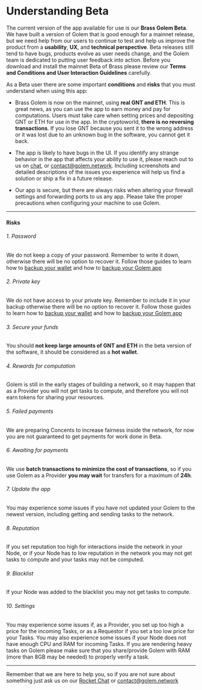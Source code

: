 # Understanding Beta
  
The current version of the app available for use is our **Brass Golem Beta**. We have built a
version of Golem that is good enough for a mainnet release, but we need help from our
users to continue to test and help us improve the product from a  **usability**, **UX**, and **technical
perspective**. Beta releases still tend to have bugs, products evolve as user needs change,
and the Golem team is dedicated to putting user feedback into action. Before you download
and install the mainnet Beta of Brass please review our **Terms and Conditions and User
Interaction Guidelines** carefully.
  
As a Beta user there are some important **conditions** and **risks** that you must understand
when using this app:

* Brass Golem is now on the mainnet, using **real GNT and ETH**. This is great news, as
you can use the app to earn money and pay for computations. Users must take care
when setting prices and depositing GNT or ETH for use in the app. In the
cryptoworld, **there is no reversing transactions**. If you lose GNT because you sent it
to the wrong address or it was lost due to an unknown bug in the software, you
cannot get it back.

* The app is likely to have bugs in the UI. If you identify any strange behavior in the
app that affects your ability to use it, please reach out to us on [chat](https://chat.golem.network),
or contact@golem.network. Including screenshots and detailed descriptions of the
issues you experience will help us find a solution or ship a fix in a future release.

* Our app is secure, but there are always risks when altering your firewall settings and
forwarding ports to us any app. Please take the proper precautions when configuring
your machine to use Golem.

---

#### Risks

###### 1. Password
We do not keep a copy of your password. Remember to write it down, otherwise there will be no option to recover it. Follow those guides to learn how to [backup your wallet](Products/Brass-Beta/Usage?id=backing-up-your-golem-wallet) and how to [backup your Golem app](Products/Brass-Beta/Usage?id=backing-up-your-golem-app)

###### 2. Private key
We do not have access to your private key. Remember to include it in your backup otherwise there will be no option to recover it. Follow those guides to learn how to [backup your wallet](Products/Brass-Beta/Usage?id=backing-up-your-golem-wallet)  and how to [backup your Golem app](Products/Brass-Beta/Usage?id=backing-up-your-golem-app)

###### 3. Secure your funds
You should **not keep large amounts of GNT and ETH** in the beta version of the software, it should be considered as a **hot wallet**.

###### 4. Rewards for computation
Golem is still in the early stages of building a network, so it may happen that as a Provider you will not get tasks to compute, and therefore you will not earn tokens for sharing your resources.

###### 5. Failed payments
We are preparing Concents to increase fairness inside the network, for now you are not guaranteed to get payments for work done in Beta. 

###### 6. Awaiting for payments
We use **batch transactions to minimize the cost of transactions**, so if you use Golem as a Provider **you may wait** for transfers for a maximum of **24h**.

###### 7. Update the app
You may experience some issues if you have not updated your Golem to the newest version, including getting and sending tasks to the network.

###### 8. Reputation
If you set reputation too high for interactions inside the network in your Node, or if your Node has to low reputation in the network you may not get tasks to compute and your tasks may not be computed.

###### 9. Blacklist
If your Node was added to the blacklist you may not get tasks to compute.

###### 10. Settings
You may experience some issues if, as a Provider, you set up too high a price for the incoming Tasks, or as a Requestor if you set a too low price for your Tasks.
You may also experience some issues if your Node does not have enough CPU and RAM for incoming Tasks.
If you are rendering heavy tasks on Golem please make sure that you share/provide Golem with RAM (more than 8GB may be needed) to properly verify a task.

---

Remember that we are here to help you, so if you are not sure about something just ask us on our [Rocket Chat](https://chat.golem.network) or contact@golem.network
